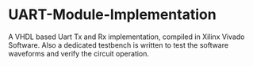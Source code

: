 # UART-Module-Implementation
A VHDL based Uart Tx and Rx implementation, compiled in Xilinx Vivado Software. Also a dedicated testbench is written to test the software waveforms and verify the circuit operation.
